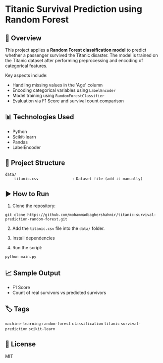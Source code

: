 # Titanic Survival Prediction using Random Forest

## 📌 Overview
This project applies a **Random Forest classification model** to predict whether a passenger survived the Titanic disaster. The model is trained on the Titanic dataset after performing preprocessing and encoding of categorical features.

Key aspects include:
- Handling missing values in the 'Age' column
- Encoding categorical variables using `LabelEncoder`
- Model training using `RandomForestClassifier`
- Evaluation via F1 Score and survival count comparison

## 📊 Technologies Used
- Python
- Scikit-learn
- Pandas
- LabelEncoder

## 📁 Project Structure
```
data/
    titanic.csv               → Dataset file (add it manually)
```

## ▶️ How to Run

1. Clone the repository:
```
git clone https://github.com/mohammadbaghershahmir/titanic-survival-prediction-random-forest.git
```

2. Add the `titanic.csv` file into the `data/` folder.

3. Install dependencies

4. Run the script:
```bash
python main.py
```

## 📈 Sample Output
- F1 Score
- Count of real survivors vs predicted survivors

## 🏷️ Tags
`machine-learning` `random-forest` `classification` `titanic` `survival-prediction` `scikit-learn`

## 📄 License
MIT
